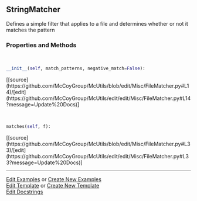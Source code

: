## <a id="McUtils.Misc.FileMatcher.StringMatcher">StringMatcher</a>
Defines a simple filter that applies to a file and determines whether or not it matches the pattern

### Properties and Methods
<a id="McUtils.Misc.FileMatcher.StringMatcher.__init__" class="docs-object-method">&nbsp;</a> 
```python
__init__(self, match_patterns, negative_match=False): 
```
<div class="docs-source-link" markdown="1">
[[source](https://github.com/McCoyGroup/McUtils/blob/edit/Misc/FileMatcher.py#L14)/[edit](https://github.com/McCoyGroup/McUtils/edit/edit/Misc/FileMatcher.py#L14?message=Update%20Docs)]
</div>

<a id="McUtils.Misc.FileMatcher.StringMatcher.matches" class="docs-object-method">&nbsp;</a> 
```python
matches(self, f): 
```
<div class="docs-source-link" markdown="1">
[[source](https://github.com/McCoyGroup/McUtils/blob/edit/Misc/FileMatcher.py#L33)/[edit](https://github.com/McCoyGroup/McUtils/edit/edit/Misc/FileMatcher.py#L33?message=Update%20Docs)]
</div>





___

[Edit Examples](https://github.com/McCoyGroup/McUtils/edit/edit/ci/examples/McUtils/Misc/FileMatcher/StringMatcher.md) or 
[Create New Examples](https://github.com/McCoyGroup/McUtils/new/edit/?filename=ci/examples/McUtils/Misc/FileMatcher/StringMatcher.md) <br/>
[Edit Template](https://github.com/McCoyGroup/McUtils/edit/edit/ci/docs/McUtils/Misc/FileMatcher/StringMatcher.md) or 
[Create New Template](https://github.com/McCoyGroup/McUtils/new/edit/?filename=ci/docs/templates/McUtils/Misc/FileMatcher/StringMatcher.md) <br/>
[Edit Docstrings](https://github.com/McCoyGroup/McUtils/edit/edit/McUtils/Misc/FileMatcher.py?message=Update%20Docs)